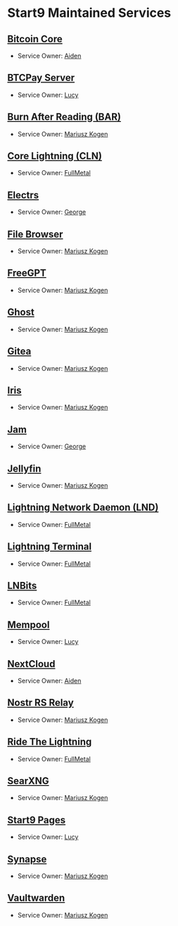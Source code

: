 # Start9 Maintained Services 

## [Bitcoin Core](https://github.com/Start9Labs/bitcoind-wrapper)

- Service Owner: [Aiden](https://github.com/dr-bonez)

## [BTCPay Server](https://github.com/Start9Labs/btcpayserver-startos)

- Service Owner: [Lucy](https://github.com/elvece)

## [Burn After Reading (BAR)](https://github.com/Start9Labs/burn-after-reading)

- Service Owner: [Mariusz Kogen](https://github.com/k0gen)

## [Core Lightning (CLN)](https://github.com/Start9Labs/cln-startos)

- Service Owner: [FullMetal](https://github.com/Dominion5254)   
  
## [Electrs](https://github.com/Start9Labs/electrs-wrapper)

- Service Owner: [George](https://github.com/gStart9)

## [File Browser](https://github.com/Start9Labs/filebrowser-wrapper)

- Service Owner: [Mariusz Kogen](https://github.com/k0gen)

## [FreeGPT](https://github.com/Start9Labs/FreeGPT-startos)

- Service Owner: [Mariusz Kogen](https://github.com/k0gen)

## [Ghost](https://github.com/Start9Labs/ghost-wrapper)

- Service Owner: [Mariusz Kogen](https://github.com/k0gen)

## [Gitea](https://github.com/Start9Labs/gitea-startos)

- Service Owner: [Mariusz Kogen](https://github.com/k0gen)

## [Iris](https://github.com/Start9Labs/iris-wrapper)

- Service Owner: [Mariusz Kogen](https://github.com/k0gen)

## [Jam](https://github.com/Start9Labs/jam-wrapper)

- Service Owner: [George](https://github.com/gStart)

## [Jellyfin](https://github.com/Start9Labs/jellyfin-startos)

- Service Owner: [Mariusz Kogen](https://github.com/k0gen)

## [Lightning Network Daemon (LND)](https://github.com/Start9Labs/lnd-startos)

- Service Owner: [FullMetal](https://github.com/Dominion5254)
  
## [Lightning Terminal](https://github.com/Start9Labs/lightning-terminal-startos)

- Service Owner: [FullMetal](https://github.com/Dominion5254)
  
## [LNBits](https://github.com/Start9Labs/lnbits-wrapper)

- Service Owner: [FullMetal](https://github.com/Dominion5254)

## [Mempool](https://github.com/Start9Labs/mempool-wrapper)

- Service Owner: [Lucy](https://github.com/elvece)

## [NextCloud](https://github.com/Start9Labs/nextcloud-wrapper)

- Service Owner: [Aiden](https://github.com/dr-bonez)

## [Nostr RS Relay](https://github.com/Start9Labs/nostr-rs-relay-wrapper)

- Service Owner: [Mariusz Kogen](https://github.com/k0gen)

## [Ride The Lightning](https://github.com/Start9Labs/ride-the-lightning-startos)

- Service Owner: [FullMetal](https://github.com/Dominion5254)

## [SearXNG](https://github.com/Start9Labs/searxng-startos)

- Service Owner: [Mariusz Kogen](https://github.com/k0gen)

## [Start9 Pages](https://github.com/Start9Labs/start9-pages-startos)

- Service Owner: [Lucy](https://github.com/elvece)

## [Synapse](https://github.com/Start9Labs/synapse-wrapper)

- Service Owner: [Mariusz Kogen](https://github.com/k0gen)

## [Vaultwarden](https://github.com/Start9Labs/vaultwarden-wrapper)

- Service Owner: [Mariusz Kogen](https://github.com/k0gen)